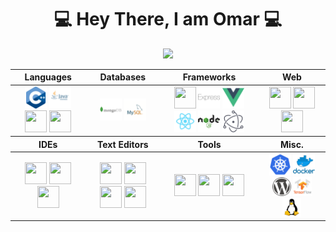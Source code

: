 <div align = "center">

# 💻 Hey There, I am Omar 💻
![](https://visitor-badge.laobi.icu/badge?page_id=omarbelkady.omarbelkady)
  <table align ="center">
    <thead>
    <tr>
      <th>Languages</th>
      <th>Databases</th>
      <th>Frameworks</th>
      <th>Web</th>
    </tr>
    </thead>
    <tbody>
      <tr>
        <td align = "center">
          <img src = "https://raw.githubusercontent.com/github/explore/80688e429a7d4ef2fca1e82350fe8e3517d3494d/topics/cpp/cpp.png" width ="35px" height="35px">
          <img src = "https://raw.githubusercontent.com/github/explore/80688e429a7d4ef2fca1e82350fe8e3517d3494d/topics/java/java.png" width ="35px" height="35px">
          <img src = "src/python (1).png" width ="35px" height="35px">
          <img src = "src/C-Sharp (1).png" width ="35px" height="35px">
        </td>
        <td  align = "center">
          <img src = "https://raw.githubusercontent.com/github/explore/80688e429a7d4ef2fca1e82350fe8e3517d3494d/topics/mongodb/mongodb.png" width ="35px" height="35px">
          <img src = "https://raw.githubusercontent.com/github/explore/80688e429a7d4ef2fca1e82350fe8e3517d3494d/topics/mysql/mysql.png" width ="35px" height="35px">
        </td>
        <td  align = "center">
          <img src = "src/springboot (1).png" width ="35px" height="35px">
          <img src = "https://raw.githubusercontent.com/github/explore/80688e429a7d4ef2fca1e82350fe8e3517d3494d/topics/express/express.png" width ="35px" height="35px">
          <img src = "https://raw.githubusercontent.com/github/explore/80688e429a7d4ef2fca1e82350fe8e3517d3494d/topics/vue/vue.png" width ="35px" height="35px">
          <img src = "https://raw.githubusercontent.com/github/explore/80688e429a7d4ef2fca1e82350fe8e3517d3494d/topics/react/react.png" width ="35px" height="35px">
          <img src = "https://raw.githubusercontent.com/devicons/devicon/master/icons/nodejs/nodejs-original-wordmark.svg" width ="35px" height="35px">
          <img src = "https://raw.githubusercontent.com/github/explore/80688e429a7d4ef2fca1e82350fe8e3517d3494d/topics/electron/electron.png" width="35px" height="35px">
        </td>
        <td align = "center">
          <img src = "src/html.png" width ="35px" height="35px">
          <img src = "src/css.png" width ="35px" height="35px">
          <img src = "src/javascript.png" width ="35px" height="35px">
        </td>
      </tr>
    </tbody>
    <thead>
    <tr>
      <th>IDEs</th>
      <th>Text Editors</th>
      <th>Tools</th>
      <th>Misc.</th>
    </tr>
    </thead>
    <tbody>
      <tr>
        <td align = "center">
          <img src = "src/intellij (1).png" width ="35px" height="35px">
          <img src = "src/pycharm (1).png" width ="35px" height="35px">
          <img src = "src/vscode (1).svg" width ="35px" height="35px">
        </td>
        <td align = "center">
          <img src = "src/sublime (1).png" width ="35px" height="35px">
          <img src = "src/brackets (1).png" width ="35px" height="35px">
          <img src = "src/vim (1).png" width ="35px" height="35px">
          <img src = "src/atom (1).png" width ="35px" height="35px">
        </td>
        <td  align = "center">
          <img src = "src/git (1).png" width ="35px" height="35px">
          <img src = "src/terminal (1).png" width ="35px" height="35px">
          <img src = "src/typescript (1).png" width ="35px" height="35px">
        </td>
        <td  align = "center">
          <img src="https://raw.githubusercontent.com/github/explore/80688e429a7d4ef2fca1e82350fe8e3517d3494d/topics/kubernetes/kubernetes.png" width="35px" height="35px">
          <img src="https://raw.githubusercontent.com/github/explore/80688e429a7d4ef2fca1e82350fe8e3517d3494d/topics/docker/docker.png" width="35px" height="35px" />
          <img src="https://raw.githubusercontent.com/github/explore/80688e429a7d4ef2fca1e82350fe8e3517d3494d/topics/wordpress/wordpress.png" width="30px" height="30px" />
          <img src="https://raw.githubusercontent.com/github/explore/80688e429a7d4ef2fca1e82350fe8e3517d3494d/topics/tensorflow/tensorflow.png" width="30px" height="30px" />
          <img src="https://raw.githubusercontent.com/github/explore/80688e429a7d4ef2fca1e82350fe8e3517d3494d/topics/linux/linux.png" width="30px" height="30px" />
        </td>
      </tr>
    </tbody>
  </table>
<div align = "center">
</div>
<br>
 <br />
